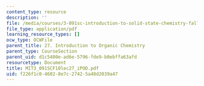 ```yaml
---
content_type: resource
description: ''
file: /media/courses/3-091sc-introduction-to-solid-state-chemistry-fall-2010/f226f1c046028e7c27425a48d2039a47_MIT3_091SCF10lec27_iPOD.pdf
file_type: application/pdf
learning_resource_types: []
ocw_type: OCWFile
parent_title: 27. Introduction to Organic Chemistry
parent_type: CourseSection
parent_uid: d1c5400e-ad6e-5796-fde9-b0ebffa63afd
resourcetype: Document
title: MIT3_091SCF10lec27_iPOD.pdf
uid: f226f1c0-4602-8e7c-2742-5a48d2039a47
---
```

